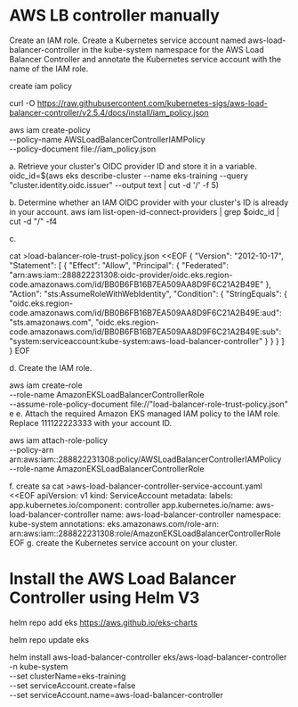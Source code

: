 # AWS LB controller  manually 
Create an IAM role. Create a Kubernetes service account named aws-load-balancer-controller in the kube-system namespace for the AWS Load Balancer Controller and annotate the Kubernetes service account with the name of the IAM role.

create iam policy

curl -O https://raw.githubusercontent.com/kubernetes-sigs/aws-load-balancer-controller/v2.5.4/docs/install/iam_policy.json

aws iam create-policy \
    --policy-name AWSLoadBalancerControllerIAMPolicy \
    --policy-document file://iam_policy.json

a. Retrieve your cluster's OIDC provider ID and store it in a variable.
oidc_id=$(aws eks describe-cluster --name eks-training --query "cluster.identity.oidc.issuer" --output text | cut -d '/' -f 5)

b. Determine whether an IAM OIDC provider with your cluster's ID is already in your account.
aws iam list-open-id-connect-providers | grep $oidc_id | cut -d "/" -f4

c.
 
  cat >load-balancer-role-trust-policy.json <<EOF
{
    "Version": "2012-10-17",
    "Statement": [
        {
            "Effect": "Allow",
            "Principal": {
                "Federated": "arn:aws:iam::288822231308:oidc-provider/oidc.eks.region-code.amazonaws.com/id/BB0B6FB16B7EA509AA8D9F6C21A2B49E"
            },
            "Action": "sts:AssumeRoleWithWebIdentity",
            "Condition": {
                "StringEquals": {
                    "oidc.eks.region-code.amazonaws.com/id/BB0B6FB16B7EA509AA8D9F6C21A2B49E:aud": "sts.amazonaws.com",
                    "oidc.eks.region-code.amazonaws.com/id/BB0B6FB16B7EA509AA8D9F6C21A2B49E:sub": "system:serviceaccount:kube-system:aws-load-balancer-controller"
                }
            }
        }
    ]
}
EOF

d. Create the IAM role.

aws iam create-role \
  --role-name AmazonEKSLoadBalancerControllerRole \
  --assume-role-policy-document file://"load-balancer-role-trust-policy.json"
e
e. Attach the required Amazon EKS managed IAM policy to the IAM role. Replace 111122223333 with your account ID.

aws iam attach-role-policy \
  --policy-arn arn:aws:iam::288822231308:policy/AWSLoadBalancerControllerIAMPolicy \
  --role-name AmazonEKSLoadBalancerControllerRole

f. create sa
cat >aws-load-balancer-controller-service-account.yaml <<EOF
apiVersion: v1
kind: ServiceAccount
metadata:
  labels:
    app.kubernetes.io/component: controller
    app.kubernetes.io/name: aws-load-balancer-controller
  name: aws-load-balancer-controller
  namespace: kube-system
  annotations:
    eks.amazonaws.com/role-arn: arn:aws:iam::288822231308:role/AmazonEKSLoadBalancerControllerRole
EOF
g. create the Kubernetes service account on your cluster. 

# Install the AWS Load Balancer Controller using Helm V3 

helm repo add eks https://aws.github.io/eks-charts

helm repo update eks

helm install aws-load-balancer-controller eks/aws-load-balancer-controller \
  -n kube-system \
  --set clusterName=eks-training \
  --set serviceAccount.create=false \
  --set serviceAccount.name=aws-load-balancer-controller 
